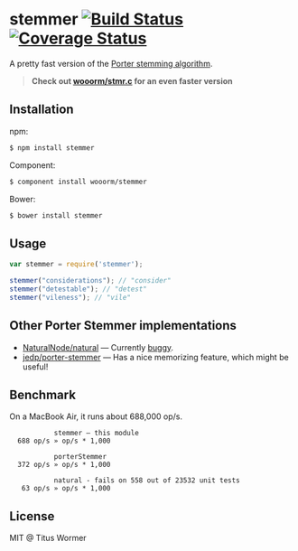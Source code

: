# stemmer [![Build Status](https://img.shields.io/travis/wooorm/stemmer.svg?style=flat)](https://travis-ci.org/wooorm/stemmer) [![Coverage Status](https://img.shields.io/coveralls/wooorm/stemmer.svg?style=flat)](https://coveralls.io/r/wooorm/stemmer?branch=master)

A pretty fast version of the [Porter stemming algorithm](http://tartarus.org/martin/PorterStemmer/).

> **Check out [wooorm/stmr.c](https://github.com/wooorm/stmr.c) for an even faster version**

## Installation

npm:
```sh
$ npm install stemmer
```

Component:
```sh
$ component install wooorm/stemmer
```

Bower:
```sh
$ bower install stemmer
```

## Usage

```js
var stemmer = require('stemmer');

stemmer("considerations"); // "consider"
stemmer("detestable"); // "detest"
stemmer("vileness"); // "vile"
```

## Other Porter Stemmer implementations

- [NaturalNode/natural](https://github.com/NaturalNode/natural) — Currently [buggy](https://github.com/NaturalNode/natural/issues/176).
- [jedp/porter-stemmer](https://github.com/jedp/porter-stemmer) — Has a nice memorizing feature, which might be useful!

## Benchmark

On a MacBook Air, it runs about 688,000 op/s.

```
           stemmer — this module
  688 op/s » op/s * 1,000

           porterStemmer
  372 op/s » op/s * 1,000

           natural - fails on 558 out of 23532 unit tests
   63 op/s » op/s * 1,000
```

## License

MIT @ Titus Wormer
